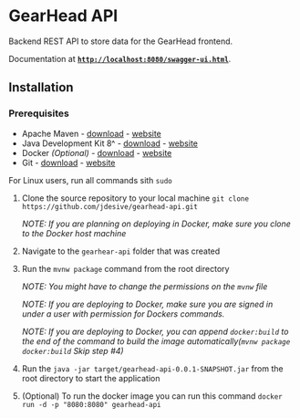 # GearHead API
Backend REST API to store data for the GearHead frontend.

Documentation at [**`http://localhost:8080/swagger-ui.html`**](http://localhost:8080/swagger-ui.html).

## Installation

### Prerequisites
* Apache Maven - [download](https://maven.apache.org/download.cgi) - [website](https://maven.apache.org/)
* Java Development Kit 8^ - [download](http://www.oracle.com/technetwork/java/javase/downloads/jdk8-downloads-2133151.html) - [website](http://www.oracle.com/technetwork/java/javase/downloads/index.html)
* Docker *(Optional)* - [download](https://github.com/jdesive/docker_help/tree/master/Install) - [website](https://www.docker.com/)
* Git - [download](https://git-scm.com/downloads) - [website](https://git-scm.com/)

For Linux users, run all commands sith `sudo`

1. Clone the source repository to your local machine `git clone https://github.com/jdesive/gearhead-api.git`

    *NOTE: If you are planning on deploying in Docker, make sure you clone to the Docker host machine*
2. Navigate to the `gearhear-api` folder that was created
3. Run the `mvnw package` command from the root directory  

    *NOTE: You might have to change the permissions on the `mvnw` file*  
    
    *NOTE: If you are deploying to Docker, make sure you are signed in under a user with permission for Dockers commands.*  
    
    *NOTE: If you are deploying to Docker, you can append `docker:build` to the end of the command to build the image automatically(`mvnw package docker:build` Skip step #4)*
4. Run the `java -jar target/gearhead-api-0.0.1-SNAPSHOT.jar` from the root directory to start the application
 
 
5. (Optional) To run the docker image you can run this command `docker run -d -p "8080:8080" gearhead-api`